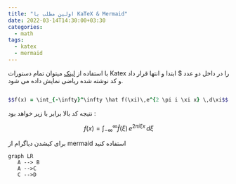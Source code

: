 ```yaml
---
title: "اولین مطلب با KaTeX & Mermaid"
date: 2022-03-14T14:30:00+03:30
categories:
  - math
tags:
  - katex
  - mermaid
---
```


با استفاده از [لینک](https://katex.org/docs/support_table.html) میتوان تمام دستورات Katex را در داخل دو عدد $ ابتدا و انتها قرار داد و کد نوشته شده ریاضی نمایش داده می شود.

```ruby

$$f(x) = \int_{-\infty}^\infty \hat f(\xi)\,e^{2 \pi i \xi x} \,d\xi$$

```

نتیجه کد بالا برابر با زیر خواهد بود :

$$f(x) = \int_{-\infty}^\infty \hat f(\xi)\,e^{2 \pi i \xi x} \,d\xi$$

برای کیشدن دیاگرام از mermaid استفاده کنید

```mermaid
graph LR
   A --> B
   A -->C
   C -->D
```
